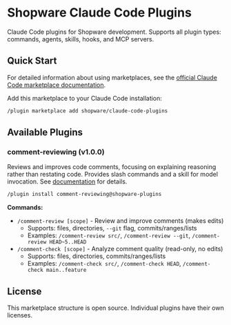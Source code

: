 # Shopware Claude Code Plugins

Claude Code plugins for Shopware development. Supports all plugin types: commands, agents, skills, hooks, and MCP servers.

## Quick Start

For detailed information about using marketplaces, see the [official Claude Code marketplace documentation](https://docs.claude.com/en/docs/claude-code/plugins).

Add this marketplace to your Claude Code installation:

```bash
/plugin marketplace add shopware/claude-code-plugins
```

## Available Plugins

### comment-reviewing (v1.0.0)

Reviews and improves code comments, focusing on explaining reasoning rather than restating code. Provides slash commands and a skill for model invocation. See [documentation](./plugins/code-quality/comment-reviewing/README.md) for details.

```bash
/plugin install comment-reviewing@shopware-plugins
```

**Commands:**
- `/comment-review [scope]` - Review and improve comments (makes edits)
  - Supports: files, directories, `--git` flag, commits/ranges/lists
  - Examples: `/comment-review src/`, `/comment-review --git`, `/comment-review HEAD~5..HEAD`
- `/comment-check [scope]` - Analyze comment quality (read-only, no edits)
  - Supports: files, directories, commits/ranges/lists
  - Examples: `/comment-check src/`, `/comment-check HEAD`, `/comment-check main..feature`

## License

This marketplace structure is open source. Individual plugins have their own licenses.
